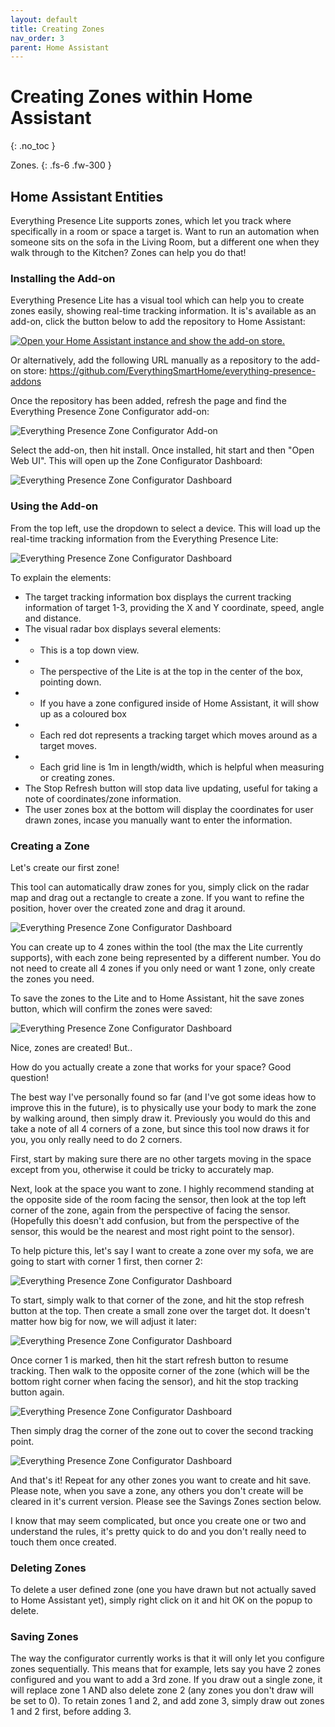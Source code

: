 ```yaml
---
layout: default
title: Creating Zones
nav_order: 3
parent: Home Assistant
---
```


# Creating Zones within Home Assistant

{: .no_toc }

Zones.
{: .fs-6 .fw-300 }

## Home Assistant Entities

Everything Presence Lite supports zones, which let you track where specifically in a room or space a target is. Want to run an automation when someone sits on the sofa in the Living Room, but a different one when they walk through to the Kitchen? Zones can help you do that!

### Installing the Add-on

Everything Presence Lite has a visual tool which can help you to create zones easily, showing real-time tracking information. It is's available as an add-on, click the button below to add the repository to Home Assistant:

[![Open your Home Assistant instance and show the add-on store.](https://my.home-assistant.io/badges/supervisor_store.svg)](https://my.home-assistant.io/redirect/supervisor_add_addon_repository/?repository_url=https://github.com/EverythingSmartHome/everything-presence-addons)

Or alternatively, add the following URL manually as a repository to the add-on store: https://github.com/EverythingSmartHome/everything-presence-addons

Once the repository has been added, refresh the page and find the Everything Presence Zone Configurator add-on:

![Everything Presence Zone Configurator Add-on](../images/home-assistant-creating-zones-est-addon-repo.png)

Select the add-on, then hit install. Once installed, hit start and then "Open Web UI". This will open up the Zone Configurator Dashboard:

![Everything Presence Zone Configurator Dashboard](../images/home-assistant-creating-zones-zone-configurator-dashboard.png)

### Using the Add-on

From the top left, use the dropdown to select a device. This will load up the real-time tracking information from the Everything Presence Lite:

![Everything Presence Zone Configurator Dashboard](../images/home-assistant-creating-zones-zone-configurator-dashboard-2.png)

To explain the elements:
* The target tracking information box displays the current tracking information of target 1-3, providing the X and Y coordinate, speed, angle and distance.
* The visual radar box displays several elements:
* * This is a top down view.
* * The perspective of the Lite is at the top in the center of the box, pointing down.
* * If you have a zone configured inside of Home Assistant, it will show up as a coloured box
* * Each red dot represents a tracking target which moves around as a target moves.
* * Each grid line is 1m in length/width, which is helpful when measuring or creating zones.
* The Stop Refresh button will stop data live updating, useful for taking a note of coordinates/zone information.
* The user zones box at the bottom will display the coordinates for user drawn zones, incase you manually want to enter the information.

### Creating a Zone

Let's create our first zone!

This tool can automatically draw zones for you, simply click on the radar map and drag out a rectangle to create a zone. If you want to refine the position, hover over the created zone and drag it around.

![Everything Presence Zone Configurator Dashboard](../images/home-assistant-creating-zones-dragging-zone.gif)

You can create up to 4 zones within the tool (the max the Lite currently supports), with each zone being represented by a different number. You do not need to create all 4 zones if you only need or want 1 zone, only create the zones you need.

To save the zones to the Lite and to Home Assistant, hit the save zones button, which will confirm the zones were saved:

![Everything Presence Zone Configurator Dashboard](../images/home-assistant-creating-zones-saving-zones.gif)

Nice, zones are created! But..

How do you actually create a zone that works for your space? Good question!

The best way I've personally found so far (and I've got some ideas how to improve this in the future), is to physically use your body to mark the zone by walking around, then simply draw it. Previously you would do this and take a note of all 4 corners of a zone, but since this tool now draws it for you, you only really need to do 2 corners.

First, start by making sure there are no other targets moving in the space except from you, otherwise it could be tricky to accurately map.

Next, look at the space you want to zone. I highly recommend standing at the opposite side of the room facing the sensor, then look at the top left corner of the zone, again from the perspective of facing the sensor. (Hopefully this doesn't add confusion, but from the perspective of the sensor, this would be the nearest and most right point to the sensor).

To help picture this, let's say I want to create a zone over my sofa, we are going to start with corner 1 first, then corner 2:

![Everything Presence Zone Configurator Dashboard](../images/home-assistant-creating-zones-sofa-overview.png)

To start, simply walk to that corner of the zone, and hit the stop refresh button at the top. Then create a small zone over the target dot. It doesn't matter how big for now, we will adjust it later:

![Everything Presence Zone Configurator Dashboard](../images/home-assistant-zones-creating-zone-corner-1.png)

Once corner 1 is marked, then hit the start refresh button to resume tracking. Then walk to the opposite corner of the zone (which will be the bottom right corner when facing the sensor), and hit the stop tracking button again.

![Everything Presence Zone Configurator Dashboard](../images/home-assistant-zones-creating-zone-corner-2.png)

Then simply drag the corner of the zone out to cover the second tracking point. 

![Everything Presence Zone Configurator Dashboard](../images/home-assistant-zones-creating-zone-corner-3.png)

And that's it! Repeat for any other zones you want to create and hit save. Please note, when you save a zone, any others you don't create will be cleared in it's current version. Please see the Savings Zones section below.

I know that may seem complicated, but once you create one or two and understand the rules, it's pretty quick to do and you don't really need to touch them once created.

### Deleting Zones

To delete a user defined zone (one you have drawn but not actually saved to Home Assistant yet), simply right click on it and hit OK on the popup to delete.

### Saving Zones

The way the configurator currently works is that it will only let you configure zones sequentially. This means that for example, lets say you have 2 zones configured and you want to add a 3rd zone. If you draw out a single zone, it will replace zone 1 AND also delete zone 2 (any zones you don't draw will be set to 0). To retain zones 1 and 2, and add zone 3, simply draw out zones 1 and 2 first, before adding 3.


<script>
const toggleDarkMode = document.querySelector('.js-toggle-dark-mode');

jtd.addEvent(toggleDarkMode, 'click', function(){
  if (jtd.getTheme() === 'dark') {
    jtd.setTheme('light');
    toggleDarkMode.textContent = 'Preview dark color scheme';
  } else {
    jtd.setTheme('dark');
    toggleDarkMode.textContent = 'Return to the light side';
  }
});
</script>
